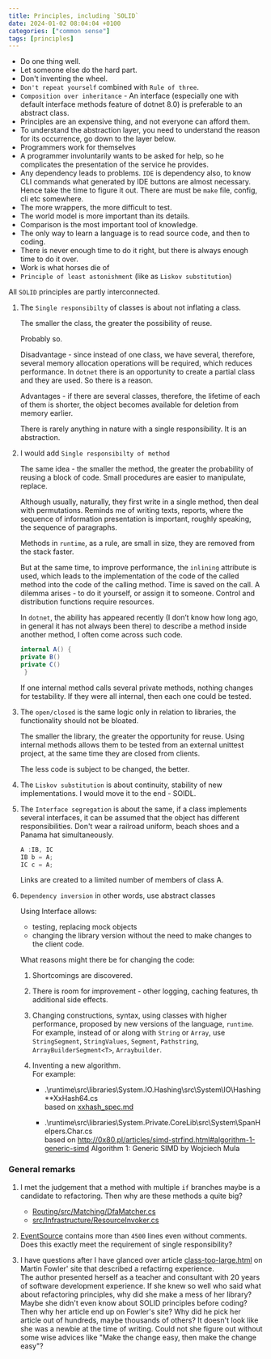 ```yaml
---
title: Principles, including `SOLID`
date: 2024-01-02 08:04:04 +0100
categories: ["common sense"]
tags: [principles]
---
```


- Do one thing well.  
- Let someone else do the hard part.
- Don't inventing the wheel.
- `Don't repeat yourself` combined with `Rule of three`.
-  `Composition over inheritance` - An interface (especially one with default interface methods feature of dotnet 8.0) is preferable to an abstract class.
- Principles are an expensive thing, and not everyone can afford them.  
- To understand the abstraction layer, you need to understand the reason for its occurrence, go down to the layer below.
- Programmers work for themselves
- A programmer involuntarily wants to be asked for help, so he complicates the presentation of the service he provides.
- Any dependency leads to problems. `IDE`  is dependency also, to know СLI commands what  generated by IDE buttons are almost necessary.  Hence take the time to figure it out. There are must be  `make` file, config, cli etc somewhere.
- The more wrappers, the more difficult to test.
- The world model is more important than its details.
- Comparison is the most important tool of knowledge.
- The only way to learn a language is to read source code, and then to coding.
- There is never enough time to do it right, but there is always enough time to do it over. 
- Work is what horses die of
- `Principle of least astonishment` (like as `Liskov substitution`)

All `SOLID` principles are partly interconnected.

1. The `Single responsibilty` of classes is about not inflating a class.

	The smaller the class, the greater the possibility of reuse.
	
	Probably so.

	Disadvantage - since instead of one class, we have several, therefore, several memory allocation operations will be required, which reduces performance.
	In `dotnet` there is an opportunity to create a partial class and they are used. So there is a reason.

	Advantages - if there are several classes, therefore, the lifetime of each of them is shorter, the object becomes available for deletion from memory earlier.
	
	There is rarely anything in nature with a single responsibility. It is an abstraction.

2. I would add `Single responsibilty of method`

	The same idea - the smaller the method, the greater the probability of reusing a block of code. Small procedures are easier to manipulate, replace.

	Although usually, naturally, they first write in a single method, then deal with permutations. Reminds me of writing texts, reports, where the sequence of information presentation is important, roughly speaking, the sequence of paragraphs.

	Methods in `runtime`, as a rule, are small in size, they are removed from the stack faster.

	But at the same time, to improve performance, the `inlining` attribute is used, which leads to the implementation of the code of the called method into the code of the calling method.
	Time is saved on the call. A dilemma arises - to do it yourself, or assign it to someone. Control and distribution functions require resources.


	In `dotnet`, the ability has appeared  recently (I don’t know how long ago, in general it has not always been there) to describe a method inside another method, I often come across such code.

	```csharp
	internal A() {
	private B()
	private C()
	 } 
	```
	If one internal method calls several private methods, nothing changes for testability. If they were all internal, then each one could be tested.
	

3. The `open/closed` is the same logic only in relation to libraries, the functionality should not be bloated.

	The smaller the library, the greater the opportunity for reuse.
	Using internal methods allows them to be tested from an external unittest project, at the same time they are closed from clients.

	The less code is subject to be changed, the better.

4. The `Liskov substitution` is about continuity, stability of new implementations. I would move it to the end  - SOIDL.


5. The `Interface segregation`  is about the same, if a class implements several interfaces, it can be assumed that the object has different responsibilities.
Don't wear a railroad uniform, beach shoes and a Panama hat simultaneously. 

	```csharp
	A :IB, IC
	IB b = A;
	IC c = A;
	```

	Links are created to a limited number of members of class A. 
	


6. `Dependency inversion` in other words, use abstract classes

	Using Interface allows: 

	- testing, replacing mock objects
	- changing the library version without the need to make changes to the client code.

	What reasons might there be for changing the code:

	1. Shortcomings are discovered.
	2. There is room for improvement - other logging, caching features, th additional side effects.
	3. Changing constructions, syntax, using classes with higher performance, proposed by new versions of the language, `runtime`. For example, instead of or along with `String` or `Array`, use `StringSegment`, `StringValues`, `Segment`, `Pathstring`, `ArrayBuilderSegment<T>`, `Arraybuilder`.
	4. Inventing a new algorithm.   
		For example:
		
		- .\runtime\src\libraries\System.IO.Hashing\src\System\IO\Hashing\**XxHash64.cs  
		based on  [xxhash_spec.md](<https://github.com/Cyan4973/xxHash/blob/f9155bd4c57e2270a4ffbb176485e5d713de1c9b/doc/xxhash_spec.md>)
		
		- .\runtime\src\libraries\System.Private.CoreLib\src\System\SpanHelpers.Char.cs  
		 based on <http://0x80.pl/articles/simd-strfind.html#algorithm-1-generic-simd> Algorithm 1: Generic SIMD by Wojciech Mula     



### General remarks

1. 	I met the judgement that a method with multiple `if` branches  maybe is a candidate to refactoring. Then why are these methods a quite big?  
	- [Routing/src/Matching/DfaMatcher.cs](<https://github.com/dotnet/aspnetcore/blob/bc6dea446731850066b2872fe42687e5f5d37292/src/Http/Routing/src/Matching/DfaMatcher.cs#L32>)  
	- [src/Infrastructure/ResourceInvoker.cs](<https://github.com/dotnet/aspnetcore/blob/2b7f69b25ebe8cda7561914cb21459fefddb58c6/src/Mvc/Mvc.Core/src/Infrastructure/ResourceInvoker.cs#L289>)

2. [EventSource](<https://github.com/dotnet/runtime/blob/c3d95b4305e17ebe8dbda8efde3144a1c693499c/src/libraries/System.Private.CoreLib/src/System/Diagnostics/Tracing/EventSource.cs>)
	contains  more than `4500` lines even without comments. Does this exactly meet the requirement of single responsibility?
	
	
3. I have questions after I have glanced over article [class-too-large.html](<https://martinfowler.com/articles/class-too-large.html>) on Martin Fowler' site that described a refactirng experience.  
The author presented herself as a teacher and consultant with 20 years of software development experience. If she knew so well who said what about refactoring principles, why did she make a mess of her library? Maybe she didn't even know about SOLID principles before coding? Then why her article end up on Fowler's site? Why did he pick her article out of hundreds, maybe thousands of others? It doesn't look like she was a newbie at the time of writing. Could not she figure out without some wise advices like "Make the change easy, then make the change easy"?
